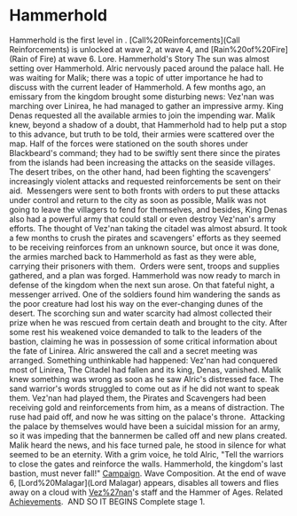 # Hammerhold

Hammerhold is the first level in . [Call%20Reinforcements](Call Reinforcements) is unlocked at wave 2, at wave 4, and [Rain%20of%20Fire](Rain of Fire) at wave 6.
Lore.
Hammerhold's Story
The sun was almost setting over Hammerhold. Alric nervously paced around the palace hall. He was waiting for Malik; there was a topic of utter importance he had to discuss with the current leader of 
Hammerhold.
A few months ago, an emissary from the kingdom brought some 
disturbing news: Vez'nan was marching over Linirea, he had managed to gather an impressive army. King Denas requested all the available armies to join the impending war.
Malik knew, beyond a shadow of a doubt, that Hammerhold had to help put a stop to this advance, but truth to be told, their armies were scattered over the map.
Half of the forces were stationed on the south shores under Blackbeard's command; they had to be swiftly sent there since the pirates from the islands had been increasing the attacks on the seaside villages. 
The desert tribes, on the other hand, had been fighting the scavengers' increasingly violent attacks and requested reinforcements be sent on their aid. 
Messengers were sent to both fronts with orders to put these attacks under control and return to the city as soon as possible, Malik was not going to leave the villagers to fend for themselves, and besides, King Denas also had a powerful army that could stall or even destroy Vez'nan's army efforts. The thought of Vez'nan taking the citadel was almost absurd.
It took a few months to crush the pirates and scavengers' efforts as they seemed to be receiving reinforces from an unknown source, but once it was done, the armies marched back to Hammerhold as fast as they were able, carrying their prisoners with them. 
Orders were sent, troops and supplies gathered, and a plan was forged. Hammerhold was now ready to march in defense of the kingdom when the next sun arose.
On that fateful night, a messenger arrived. One of the soldiers found him wandering the sands as the poor creature had lost his way on the ever-changing dunes of the desert. The scorching sun and water scarcity had almost collected their prize when he was rescued from certain death and brought to the city.
After some rest his weakened voice demanded to talk to the leaders of the bastion, claiming he was in possession of some critical information about the fate of Linirea.
Alric answered the call and a secret meeting was arranged. Something unthinkable had happened: Vez'nan had conquered most of Linirea, The Citadel had fallen and its king, Denas, vanished.
Malik knew something was wrong as soon as he saw Alric's distressed face. The sand warrior's words struggled to come out as if he did not want to speak them. Vez'nan had played them, the Pirates and Scavengers had been receiving gold and reinforcements from him, as a means of distraction. The ruse had paid off, and now he was sitting on the palace's throne. 
Attacking the palace by themselves would have been a suicidal mission for an army, so it was impeding that the bannermen be called off and new plans created.
Malik heard the news, and his face turned pale, he stood in silence for what seemed to be an eternity. With a grim voice, he told Alric, "Tell the warriors to close the gates and reinforce the walls. Hammerhold, the kingdom's last bastion, must never fall!"
[Campaign](Campaign).
Wave Composition.
At the end of wave 6, [Lord%20Malagar](Lord Malagar) appears, disables all towers and flies away on a cloud with [Vez%27nan](Vez'nan)'s staff and the Hammer of Ages.
Related [Achievements](Achievements).
 AND SO IT BEGINS Complete stage 1.